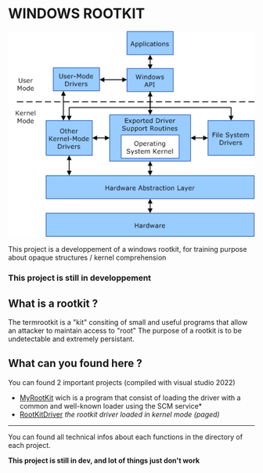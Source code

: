 # **WINDOWS ROOTKIT**

![userandkernelmode](images/userandkernelmode01.png)

This project is a developpement of a windows rootkit, for training purpose about opaque structures / kernel comprehension
### This project is still in developpement

## What is a rootkit ?

The termrootkit is a "kit" consiting of small and useful programs that allow an attacker to maintain access to "root"
The purpose of a rootkit is to be undetectable and extremely persistant.

## What can you found here ? 

You can found 2 important projects (compiled with visual studio 2022)
- [MyRootKit](MyRootkit/MyRootKit.md) wich is a program that consist of loading the driver with a common and well-known loader using the SCM service*
- [RootKitDriver](RootKitDriver/RootKitDriver.md) *the rootkit driver loaded in kernel mode (paged)*

---
You can found all technical infos about each functions in the directory of each project.

**This project is still in dev, and lot of things just don't work**

